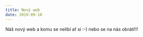 ```yaml
---
title: Nový web
date: 2019-09-10
---
```

Náš nový web a komu se nelíbí ať si :-) nebo se na nás obrátí!!!